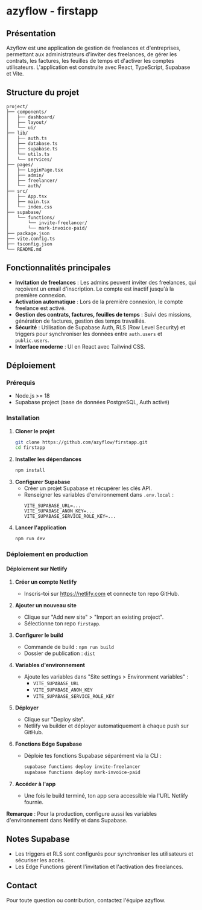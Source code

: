 # azyflow - firstapp

## Présentation

Azyflow est une application de gestion de freelances et d'entreprises, permettant aux administrateurs d'inviter des freelances, de gérer les contrats, les factures, les feuilles de temps et d'activer les comptes utilisateurs. L'application est construite avec React, TypeScript, Supabase et Vite.

## Structure du projet

```
project/
├── components/
│   ├── dashboard/
│   ├── layout/
│   └── ui/
├── lib/
│   ├── auth.ts
│   ├── database.ts
│   ├── supabase.ts
│   └── utils.ts
│   └── services/
├── pages/
│   ├── LoginPage.tsx
│   ├── admin/
│   ├── freelancer/
│   └── auth/
├── src/
│   ├── App.tsx
│   ├── main.tsx
│   └── index.css
├── supabase/
│   └── functions/
│       └── invite-freelancer/
│       └── mark-invoice-paid/
├── package.json
├── vite.config.ts
├── tsconfig.json
└── README.md
```

## Fonctionnalités principales

- **Invitation de freelances** : Les admins peuvent inviter des freelances, qui reçoivent un email d'inscription. Le compte est inactif jusqu'à la première connexion.
- **Activation automatique** : Lors de la première connexion, le compte freelance est activé.
- **Gestion des contrats, factures, feuilles de temps** : Suivi des missions, génération de factures, gestion des temps travaillés.
- **Sécurité** : Utilisation de Supabase Auth, RLS (Row Level Security) et triggers pour synchroniser les données entre `auth.users` et `public.users`.
- **Interface moderne** : UI en React avec Tailwind CSS.

## Déploiement

### Prérequis
- Node.js >= 18
- Supabase project (base de données PostgreSQL, Auth activé)

### Installation

1. **Cloner le projet**
   ```bash
   git clone https://github.com/azyflow/firstapp.git
   cd firstapp
   ```
2. **Installer les dépendances**
   ```bash
   npm install
   ```
3. **Configurer Supabase**
   - Créer un projet Supabase et récupérer les clés API.
   - Renseigner les variables d'environnement dans `.env.local` :
     ```env
     VITE_SUPABASE_URL=...
     VITE_SUPABASE_ANON_KEY=...
     VITE_SUPABASE_SERVICE_ROLE_KEY=...
     ```
4. **Lancer l'application**
   ```bash
   npm run dev
   ```

### Déploiement en production


#### Déploiement sur Netlify

1. **Créer un compte Netlify**
   - Inscris-toi sur https://netlify.com et connecte ton repo GitHub.

2. **Ajouter un nouveau site**
   - Clique sur "Add new site" > "Import an existing project".
   - Sélectionne ton repo `firstapp`.

3. **Configurer le build**
   - Commande de build : `npm run build`
   - Dossier de publication : `dist`

4. **Variables d'environnement**
   - Ajoute les variables dans "Site settings > Environment variables" :
     - `VITE_SUPABASE_URL`
     - `VITE_SUPABASE_ANON_KEY`
     - `VITE_SUPABASE_SERVICE_ROLE_KEY`

5. **Déployer**
   - Clique sur "Deploy site".
   - Netlify va builder et déployer automatiquement à chaque push sur GitHub.

6. **Fonctions Edge Supabase**
   - Déploie tes fonctions Supabase séparément via la CLI :
     ```bash
     supabase functions deploy invite-freelancer
     supabase functions deploy mark-invoice-paid
     ```

7. **Accéder à l'app**
   - Une fois le build terminé, ton app sera accessible via l'URL Netlify fournie.

**Remarque** : Pour la production, configure aussi les variables d'environnement dans Netlify et dans Supabase.

## Notes Supabase
- Les triggers et RLS sont configurés pour synchroniser les utilisateurs et sécuriser les accès.
- Les Edge Functions gèrent l'invitation et l'activation des freelances.

## Contact
Pour toute question ou contribution, contactez l'équipe azyflow.
